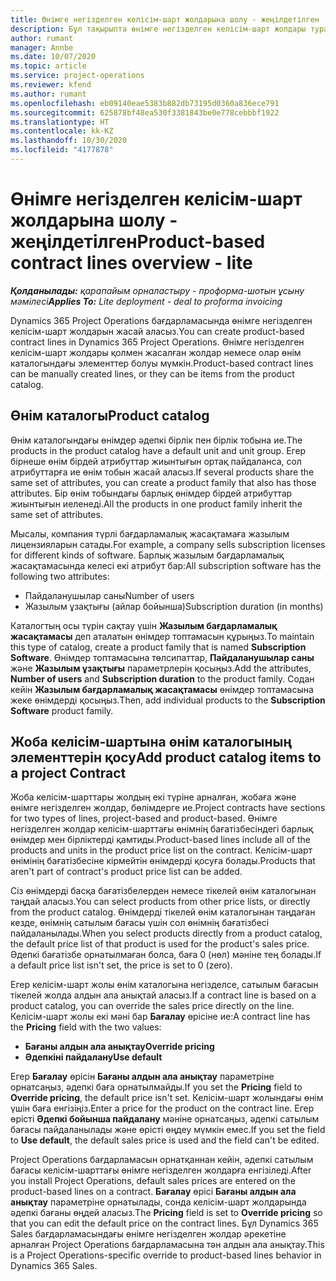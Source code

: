 ```yaml
---
title: Өнімге негізделген келісім-шарт жолдарына шолу - жеңілдетілген
description: Бұл тақырыпта өнімге негізделген келісім-шарт жолдары туралы ақпарат берілген.
author: rumant
manager: Annbe
ms.date: 10/07/2020
ms.topic: article
ms.service: project-operations
ms.reviewer: kfend
ms.author: rumant
ms.openlocfilehash: eb09140eae5383b882db73195d0360a836ece791
ms.sourcegitcommit: 625878bf48ea530f3381843be0e778cebbbf1922
ms.translationtype: HT
ms.contentlocale: kk-KZ
ms.lasthandoff: 10/30/2020
ms.locfileid: "4177878"
---
```

# <a name="product-based-contract-lines-overview---lite"></a><span data-ttu-id="b8a33-103">Өнімге негізделген келісім-шарт жолдарына шолу - жеңілдетілген</span><span class="sxs-lookup"><span data-stu-id="b8a33-103">Product-based contract lines overview - lite</span></span>

<span data-ttu-id="b8a33-104">_**Қолданылады:** қарапайым орналастыру - проформа-шотын ұсыну мәмілесі_</span><span class="sxs-lookup"><span data-stu-id="b8a33-104">_**Applies To:** Lite deployment - deal to proforma invoicing_</span></span>

<span data-ttu-id="b8a33-105">Dynamics 365 Project Operations бағдарламасында өнімге негізделген келісім-шарт жолдарын жасай аласыз.</span><span class="sxs-lookup"><span data-stu-id="b8a33-105">You can create product-based contract lines in Dynamics 365 Project Operations.</span></span> <span data-ttu-id="b8a33-106">Өнімге негізделген келісім-шарт жолдары қолмен жасалған жолдар немесе олар өнім каталогындағы элементтер болуы мүмкін.</span><span class="sxs-lookup"><span data-stu-id="b8a33-106">Product-based contract lines can be manually created lines, or they can be items from the product catalog.</span></span>

## <a name="product-catalog"></a><span data-ttu-id="b8a33-107">Өнім каталогы</span><span class="sxs-lookup"><span data-stu-id="b8a33-107">Product catalog</span></span>

<span data-ttu-id="b8a33-108">Өнім каталогындағы өнімдер әдепкі бірлік пен бірлік тобына ие.</span><span class="sxs-lookup"><span data-stu-id="b8a33-108">The products in the product catalog have a default unit and unit group.</span></span> <span data-ttu-id="b8a33-109">Егер бірнеше өнім бірдей атрибуттар жиынтығын ортақ пайдаланса, сол атрибуттарға ие өнім тобын жасай аласыз.</span><span class="sxs-lookup"><span data-stu-id="b8a33-109">If several products share the same set of attributes, you can create a product family that also has those attributes.</span></span> <span data-ttu-id="b8a33-110">Бір өнім тобындағы барлық өнімдер бірдей атрибуттар жиынтығын иеленеді.</span><span class="sxs-lookup"><span data-stu-id="b8a33-110">All the products in one product family inherit the same set of attributes.</span></span>

<span data-ttu-id="b8a33-111">Мысалы, компания түрлі бағдарламалық жасақтамаға жазылым лицензияларын сатады.</span><span class="sxs-lookup"><span data-stu-id="b8a33-111">For example, a company sells subscription licenses for different kinds of software.</span></span> <span data-ttu-id="b8a33-112">Барлық жазылым бағдарламалық жасақтамасында келесі екі атрибут бар:</span><span class="sxs-lookup"><span data-stu-id="b8a33-112">All subscription software has the following two attributes:</span></span>

- <span data-ttu-id="b8a33-113">Пайдаланушылар саны</span><span class="sxs-lookup"><span data-stu-id="b8a33-113">Number of users</span></span>
- <span data-ttu-id="b8a33-114">Жазылым ұзақтығы (айлар бойынша)</span><span class="sxs-lookup"><span data-stu-id="b8a33-114">Subscription duration (in months)</span></span>

<span data-ttu-id="b8a33-115">Каталогтың осы түрін сақтау үшін **Жазылым бағдарламалық жасақтамасы** деп аталатын өнімдер топтамасын құрыңыз.</span><span class="sxs-lookup"><span data-stu-id="b8a33-115">To maintain this type of catalog, create a product family that is named **Subscription Software**.</span></span> <span data-ttu-id="b8a33-116">Өнімдер топтамасына төлсипаттар, **Пайдаланушылар саны** және **Жазылым ұзақтығы** параметрлерін қосыңыз.</span><span class="sxs-lookup"><span data-stu-id="b8a33-116">Add the attributes, **Number of users** and **Subscription duration** to the product family.</span></span> <span data-ttu-id="b8a33-117">Содан кейін **Жазылым бағдарламалық жасақтамасы** өнімдер топтамасына жеке өнімдерді қосыңыз.</span><span class="sxs-lookup"><span data-stu-id="b8a33-117">Then, add individual products to the **Subscription Software** product family.</span></span>

## <a name="add-product-catalog-items-to-a-project-contract"></a><span data-ttu-id="b8a33-118">Жоба келісім-шартына өнім каталогының элементтерін қосу</span><span class="sxs-lookup"><span data-stu-id="b8a33-118">Add product catalog items to a project Contract</span></span>

<span data-ttu-id="b8a33-119">Жоба келісім-шарттары жолдың екі түріне арналған, жобаға және өнімге негізделген жолдар, бөлімдерге ие.</span><span class="sxs-lookup"><span data-stu-id="b8a33-119">Project contracts have sections for two types of lines, project-based and product-based.</span></span> <span data-ttu-id="b8a33-120">Өнімге негізделген жолдар келісім-шарттағы өнімнің бағатізбесіндегі барлық өнімдер мен бірліктерді қамтиды.</span><span class="sxs-lookup"><span data-stu-id="b8a33-120">Product-based lines include all of the products and units in the product price list on the contract.</span></span> <span data-ttu-id="b8a33-121">Келісім-шарт өнімінің бағатізбесіне кірмейтін өнімдерді қосуға болады.</span><span class="sxs-lookup"><span data-stu-id="b8a33-121">Products that aren't part of contract's product price list can be added.</span></span>

<span data-ttu-id="b8a33-122">Сіз өнімдерді басқа бағатізбелерден немесе тікелей өнім каталогынан таңдай аласыз.</span><span class="sxs-lookup"><span data-stu-id="b8a33-122">You can select products from other price lists, or directly from the product catalog.</span></span> <span data-ttu-id="b8a33-123">Өнімдерді тікелей өнім каталогынан таңдаған кезде, өнімнің сатылым бағасы үшін сол өнімнің бағатізбесі пайдаланылады.</span><span class="sxs-lookup"><span data-stu-id="b8a33-123">When you select products directly from a product catalog, the default price list of that product is used for the product's sales price.</span></span> <span data-ttu-id="b8a33-124">Әдепкі бағатізбе орнатылмаған болса, баға 0 (нөл) мәніне тең болады.</span><span class="sxs-lookup"><span data-stu-id="b8a33-124">If a default price list isn't set, the price is set to 0 (zero).</span></span>

<span data-ttu-id="b8a33-125">Егер келісім-шарт жолы өнім каталогына негізделсе, сатылым бағасын тікелей жолда алдын ала анықтай аласыз.</span><span class="sxs-lookup"><span data-stu-id="b8a33-125">If a contract line is based on a product catalog, you can override the sales price directly on the line.</span></span> <span data-ttu-id="b8a33-126">Келісім-шарт жолы екі мәні бар **Бағалау** өрісіне ие:</span><span class="sxs-lookup"><span data-stu-id="b8a33-126">A contract line has the **Pricing** field with the two values:</span></span>

- <span data-ttu-id="b8a33-127">**Бағаны алдын ала анықтау**</span><span class="sxs-lookup"><span data-stu-id="b8a33-127">**Override pricing**</span></span>
- <span data-ttu-id="b8a33-128">**Әдепкіні пайдалану**</span><span class="sxs-lookup"><span data-stu-id="b8a33-128">**Use default**</span></span>

<span data-ttu-id="b8a33-129">Егер **Бағалау** өрісін **Бағаны алдын ала анықтау** параметріне орнатсаңыз, әдепкі баға орнатылмайды.</span><span class="sxs-lookup"><span data-stu-id="b8a33-129">If you set the **Pricing** field to **Override pricing**, the default price isn't set.</span></span> <span data-ttu-id="b8a33-130">Келісім-шарт жолындағы өнім үшін баға енгізіңіз.</span><span class="sxs-lookup"><span data-stu-id="b8a33-130">Enter a price for the product on the contract line.</span></span> <span data-ttu-id="b8a33-131">Егер өрісті **Әдепкі бойынша пайдалану** мәніне орнатсаңыз, әдепкі сатылым бағасы пайдаланылады және өрісті өңдеу мүмкін емес.</span><span class="sxs-lookup"><span data-stu-id="b8a33-131">If you set the field to **Use default**, the default sales price is used and the field can't be edited.</span></span>

<span data-ttu-id="b8a33-132">Project Operations бағдарламасын орнатқаннан кейін, әдепкі сатылым бағасы келісім-шарттағы өнімге негізделген жолдарға енгізіледі.</span><span class="sxs-lookup"><span data-stu-id="b8a33-132">After you install Project Operations, default sales prices are entered on the product-based lines on a contract.</span></span> <span data-ttu-id="b8a33-133">**Бағалау** өрісі **Бағаны алдын ала анықтау** параметріне орнатылады, сонда келісім-шарт жолдарында әдепкі бағаны өңдей аласыз.</span><span class="sxs-lookup"><span data-stu-id="b8a33-133">The **Pricing** field is set to **Override pricing** so that you can edit the default price on the contract lines.</span></span> <span data-ttu-id="b8a33-134">Бұл Dynamics 365 Sales бағдарламасындағы өнімге негізделген жолдар әрекетіне арналған Project Operations бағдарламасына тән алдын ала анықтау.</span><span class="sxs-lookup"><span data-stu-id="b8a33-134">This is a Project Operations-specific override to product-based lines behavior in Dynamics 365 Sales.</span></span>
